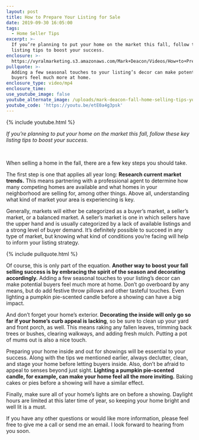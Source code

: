 ```yaml
---
layout: post
title: How to Prepare Your Listing for Sale
date: 2019-09-30 16:05:00
tags:
  - Home Seller Tips
excerpt: >-
  If you’re planning to put your home on the market this fall, follow these key
  listing tips to boost your success.
enclosure: >-
  https://vyralmarketing.s3.amazonaws.com/Mark+Deacon/Videos/How+to+Prepare+Your+Listing+for+Sale.mp4
pullquote: >-
  Adding a few seasonal touches to your listing’s decor can make potential
  buyers feel much more at home.
enclosure_type: video/mp4
enclosure_time:
use_youtube_image: false
youtube_alternate_image: /uploads/mark-deacon-fall-home-selling-tips-youtube.png
youtube_code: 'https://youtu.be/etE0a4g3psk'
---
```


{% include youtube.html %}

*If you’re planning to put your home on the market this fall, follow these key listing tips to boost your success.*

&nbsp;

When selling a home in the fall, there are a few key steps you should take.&nbsp;

The first step is one that applies all year long: **Research current market trends.** This means partnering with a professional agent to determine how many competing homes are available and what homes in your neighborhood are selling for, among other things. Above all, understanding what kind of market your area is experiencing is key.&nbsp;

Generally, markets will either be categorized as a buyer’s market, a seller’s market, or a balanced market. A seller’s market is one in which sellers have the upper hand and is usually categorized by a lack of available listings and a strong level of buyer demand. It’s definitely possible to succeed in any type of market, but knowing what kind of conditions you’re facing will help to inform your listing strategy.&nbsp;

{% include pullquote.html %}

Of course, this is only part of the equation. **Another way to boost your fall selling success is by embracing the spirit of the season and decorating accordingly.** Adding a few seasonal touches to your listing’s decor can make potential buyers feel much more at home. Don’t go overboard by any means, but do add festive throw pillows and other tasteful touches. Even lighting a pumpkin pie-scented candle before a showing can have a big impact.&nbsp;

And don’t forget your home’s exterior. **Decorating the inside will only go so far if your home’s curb appeal is lacking**, so be sure to clean up your yard and front porch, as well. This means raking any fallen leaves, trimming back trees or bushes, clearing walkways, and adding fresh mulch. Putting a pot of mums out is also a nice touch.&nbsp;

Preparing your home inside and out for showings will be essential to your success. Along with the tips we mentioned earlier, always declutter, clean, and stage your home before letting buyers inside. Also, don’t be afraid to appeal to senses beyond just sight. **Lighting a pumpkin pie-scented candle, for example, can make your home feel all the more inviting.** Baking cakes or pies before a showing will have a similar effect.&nbsp;

Finally, make sure all of your home’s lights are on before a showing. Daylight hours are limited at this later time of year, so keeping your home bright and well lit is a must.&nbsp;

If you have any other questions or would like more information, please feel free to give me a call or send me an email. I look forward to hearing from you soon.